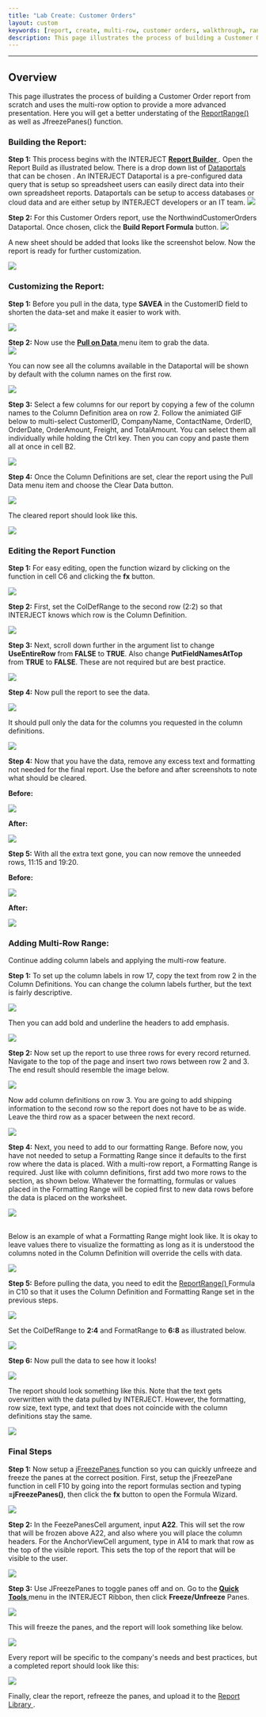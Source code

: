 ```yaml
---
title: "Lab Create: Customer Orders"
layout: custom
keywords: [report, create, multi-row, customer orders, walkthrough, range]
description: This page illustrates the process of building a Customer Order report from scratch and uses the multi-row option to provide a more advanced presentation.
---
```

* * *

##  **Overview**

This page illustrates the process of building a Customer Order report from scratch and uses the multi-row option to provide a more advanced presentation. Here you will get a better understating of the  [ ReportRange() ](/wIndex/ReportRange.html) as well as JfreezePanes() function. 

###  Building the Report: 

**Step 1:** This process begins with the INTERJECT [ **Report Builder** ](/wGetStarted/INTERJECT-Ribbon-Menu-Items.html#report-builder) . Open the Report Build as illustrated below. There is a drop down list of  [ Dataportals ](/wIndex/Common-Dataportal-Index.html) that can be chosen . An INTERJECT Dataportal is a pre-configured data query that is setup so spreadsheet users can easily direct data into their own spreadsheet reports. Dataportals can be setup to access databases or cloud data and are either setup by INTERJECT developers or an IT team. 
![](/images/L-Create-CustOrders/01.png)
<br>


**Step 2:** For this Customer Orders report, use the NorthwindCustomerOrders Dataportal. Once chosen, click the **Build Report Formula** button. 
![](/images/L-Create-CustOrders/02.png)
<br>
  
A new sheet should be added that looks like the screenshot below. Now the report is ready for further customization. 

![](/images/L-Create-CustOrders/03.jpg)
<br>
  
###  Customizing the Report: 

**Step 1:** Before you pull in the data, type **SAVEA** in the CustomerID field to shorten the data-set and make it easier to work with. 

![](/images/L-Create-CustOrders/04.jpg)
<br>
  


**Step 2:** Now use the [ **Pull on Data** ](/wPortal/INTERJECT-Ribbon-Menu-Items.html#pulldata) menu item to grab the data.   
![](/images/L-Create-CustOrders/05.png)
<br>
  


You can now see all the columns available in the Dataportal will be shown by default with the column names on the first row. 

![](/images/L-Create-CustOrders/06.png)
<br>
  


**Step 3:** Select a few columns for our report by copying a few of the column names to the Column Definition area on row 2. Follow the animiated GIF below to multi-select CustomerID, CompanyName, ContactName, OrderID, OrderDate, OrderAmount, Freight, and TotalAmount. You can select them all individually while holding the Ctrl key. Then you can copy and paste them all at once in cell B2. 

![](/images/L-Create-CustOrders/07.gif)
<br>
  


**Step 4:** Once the Column Definitions are set, clear the report using the Pull Data menu item and choose the Clear Data button. 

![](/images/L-Create-CustOrders/08.png)
<br>
  


The cleared report should look like this. 

![](/images/L-Create-CustOrders/9.jpg)
<br>
  


  


###  Editing the Report Function 

**Step 1:** For easy editing, open the function wizard by clicking on the function in cell C6 and clicking the **fx** button. 

![](/images/L-Create-CustOrders/10.jpg)
<br>
  


**Step 2:** First, set the ColDefRange to the second row (2:2) so that INTERJECT knows which row is the Column Definition. 

![](/images/L-Create-CustOrders/11.jpg)
<br>
  


**Step 3:** Next, scroll down further in the argument list to change **UseEntireRow** from **FALSE** to **TRUE**. Also change **PutFieldNamesAtTop** from **TRUE** to **FALSE**. These are not required but are best practice.

![](/images/L-Create-CustOrders/12.jpg)
<br>
  


**Step 4:** Now pull the report to see the data. 

![](/images/L-Create-CustOrders/13.png)
<br>
  


It should pull only the data for the columns you requested in the column definitions. 

![](/images/L-Create-CustOrders/14.jpg)
<br>
  


**Step 4:** Now that you have the data, remove any excess text and formatting not needed for the final report. Use the before and after screenshots to note what should be cleared. 

**Before:**

![](/images/L-Create-CustOrders/15.jpg)
<br>
  


**After:**

![](/images/L-Create-CustOrders/16.jpg)
<br>
  


**Step 5:** With all the extra text gone, you can now remove the unneeded rows, 11:15 and 19:20. 

**Before:**

![](/images/L-Create-CustOrders/16b.png)
<br>

  


**After:**

![](/images/L-Create-CustOrders/17.png)
<br>
  


###  Adding Multi-Row Range: 

Continue adding column labels and applying the multi-row feature. 

**Step 1:** To set up the column labels in row 17, copy the text from row 2 in the Column Definitions. You can change the column labels further, but the text is fairly descriptive. 

![](/images/L-Create-CustOrders/18.jpg)
<br>
  


Then you can add bold and underline the headers to add emphasis. 

![](/images/L-Create-CustOrders/19.jpg)
<br>
  


**Step 2:** Now set up the report to use three rows for every record returned. Navigate to the top of the page and insert two rows between row 2 and 3. The end result should resemble the image below. 

![](/images/L-Create-CustOrders/20.jpg) 
<br>
  


Now add column definitions on row 3. You are going to add shipping information to the second row so the report does not have to be as wide. Leave the third row as a spacer between the next record. 

![](/images/L-Create-CustOrders/21.jpg) 
<br>
  


**Step 4:** Next, you need to add to our formatting Range. Before now, you have not needed to setup a Formatting Range since it defaults to the first row where the data is placed. With a multi-row report, a Formatting Range is required. Just like with column definitions, first add two more rows to the section, as shown below. Whatever the formatting, formulas or values placed in the Formatting Range will be copied first to new data rows before the data is placed on the worksheet. 

![](/images/L-Create-CustOrders/22.jpg)   
<br>

Below is an example of what a Formatting Range might look like. It is okay to leave values there to visualize the formatting as long as it is understood the columns noted in the Column Definition will override the cells with data. 

![](/images/L-Create-CustOrders/23.jpg)
<br>
  


**Step 5:** Before pulling the data, you need to edit the [ ReportRange() ](wIndex/ReportRange.html) Formula in C10 so that it uses the Column Definition and Formatting Range set in the previous steps. 

![](/images/L-Create-CustOrders/24.png)
<br>
  


Set the ColDefRange to **2:4** and FormatRange to **6:8** as illustrated below. 

![](/images/L-Create-CustOrders/25.png)
<br>
  


**Step 6:** Now pull the data to see how it looks! 

![](/images/L-Create-CustOrders/26.png)
<br>
  


The report should look something like this. Note that the text gets overwritten with the data pulled by INTERJECT. However, the formatting, row size, text type, and text that does not coincide with the column definitions stay the same. 

![](/images/L-Create-CustOrders/27.png)
<br>

###  Final Steps 

**Step 1:** Now setup a [ jFreezePanes ](/wIndex/jFreezePanes.html) function so you can quickly unfreeze and freeze the panes at the correct position. First, setup the jFreezePane function in cell F10 by going into the report formulas section and typing **=jFreezePanes()**, then click the **fx** button to open the Formula Wizard. 

![](/images/L-Create-CustOrders/28.png)
<br>
  


**Step 2:** In the FeezePanesCell argument, input **A22**. This will set the row that will be frozen above A22, and also where you will place the column headers. For the AnchorViewCell argument, type in A14 to mark that row as the top of the visible report. This sets the top of the report that will be visible to the user. 

![](/images/L-Create-CustOrders/29.png)
<br>
  


**Step 3:** Use JFreezePanes to toggle panes off and on. Go to the [ **Quick Tools** ](/wGetStarted/INTERJECT-Ribbon-Menu-Items.html#quick-tools) menu in the INTERJECT Ribbon, then click **Freeze/Unfreeze** Panes.

![](/images/L-Create-CustOrders/30.png)
<br>
  


This will freeze the panes, and the report will look something like below. 

![](/images/L-Create-CustOrders/31.png)
<br>
  


Every report will be specific to the company's needs and best practices, but a completed report should look like this: 

![](/images/L-Create-CustOrders/32.png)
<br>
  


Finally, clear the report, refreeze the panes, and upload it to the [ Report Library ](/wGetStarted/L-Create-UpdatingReportLibrary.html).

  


